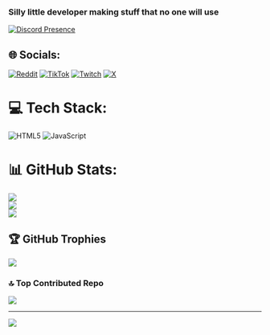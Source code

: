 
### Silly little developer making stuff that no one will use
[![Discord Presence](https://lanyard.cnrad.dev/api/894739362149961768?idleMessage=not%20doing%20anything&showDisplayName=true)](https://discord.com/users/894739362149961768)

## 🌐 Socials:
[![Reddit](https://img.shields.io/badge/Reddit-%23FF4500.svg?logo=Reddit&logoColor=white)](https://reddit.com/user/Backslash_Gamer) [![TikTok](https://img.shields.io/badge/TikTok-%23000000.svg?logo=TikTok&logoColor=white)](https://tiktok.com/@backslashg) [![Twitch](https://img.shields.io/badge/Twitch-%239146FF.svg?logo=Twitch&logoColor=white)](https://twitch.tv/backslashg) [![X](https://img.shields.io/badge/X-black.svg?logo=X&logoColor=white)](https://x.com/originalslash) 

# 💻 Tech Stack:
![HTML5](https://img.shields.io/badge/html5-%23E34F26.svg?style=for-the-badge&logo=html5&logoColor=white) ![JavaScript](https://img.shields.io/badge/javascript-%23323330.svg?style=for-the-badge&logo=javascript&logoColor=%23F7DF1E)
# 📊 GitHub Stats:
![](https://github-readme-stats.vercel.app/api?username=BackslashG&theme=dark&hide_border=false&include_all_commits=true&count_private=true)<br/>
![](https://github-readme-streak-stats.herokuapp.com/?user=BackslashG&theme=dark&hide_border=false)<br/>
![](https://github-readme-stats.vercel.app/api/top-langs/?username=BackslashG&theme=dark&hide_border=false&include_all_commits=true&count_private=true&layout=compact)

## 🏆 GitHub Trophies
![](https://github-profile-trophy.vercel.app/?username=BackslashG&theme=radical&no-frame=false&no-bg=true&margin-w=4)

### 🔝 Top Contributed Repo
![](https://github-contributor-stats.vercel.app/api?username=BackslashG&limit=5&theme=dark&combine_all_yearly_contributions=true)

---
[![](https://visitcount.itsvg.in/api?id=BackslashG&icon=0&color=0)](https://visitcount.itsvg.in)

<!-- Proudly created with GPRM ( https://gprm.itsvg.in ) -->
